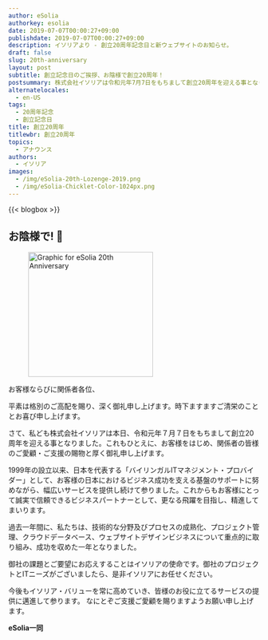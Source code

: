 ```yaml
---
author: eSolia
authorkey: esolia
date: 2019-07-07T00:00:27+09:00
publishdate: 2019-07-07T00:00:27+09:00
description: イソリアより - 創立20周年記念日と新ウェブサイトのお知らせ。
draft: false
slug: 20th-anniversary
layout: post
subtitle: 創立記念日のご挨拶、お陰様で創立20周年！
postsummary: 株式会社イソリアは令和元年7月7日をもちまして創立20周年を迎える事となりました。当社サービス内容などより一層の内容充実に努めてまいりますので、今後ともどうぞよろしくお願い申し上げます。
alternatelocales:
  - en-US
tags:
  - 20周年記念
  - 創立記念日
title: 創立20周年
titlewbr: 創立20周年
topics:
  - アナウンス
authors:
  - イソリア
images:
  - /img/eSolia-20th-Lozenge-2019.png
  - /img/eSolia-Chicklet-Color-1024px.png
---
```


{{< blogbox >}}

## お陰様で! 🎋

<figure class="">
<img class="is-pulled-right has-padding-m" width="250" data-caption="eSolia 20th Anniversary Lozenge" alt="Graphic for eSolia 20th Anniversary" src="/img/eSolia-20th-Lozenge-2019.png" >
</figure>

お客様ならびに関係者各位、
 
平素は格別のご高配を賜り、深く御礼申し上げます。時下ますますご清栄のこととお喜び申し上げます。

さて、私ども株式会社イソリアは本日、令和元年７月７日をもちまして創立20周年を迎える事となりました。これもひとえに、お客様をはじめ、関係者の皆様のご愛顧・ご支援の賜物と厚く御礼申し上げます。

1999年の設立以来、日本を代表する「バイリンガルITマネジメント・プロバイダー」として、お客様の日本におけるビジネス成功を支える基盤のサポートに努めながら、幅広いサービスを提供し続けて参りました。これからもお客様にとって誠実で信頼できるビジネスパートナーとして、更なる飛躍を目指し、精進してまいります。
 
過去一年間に、私たちは、技術的な分野及びプロセスの成熟化、プロジェクト管理、クラウドデータベース、ウェブサイトデザインビジネスについて重点的に取り組み、成功を収めた一年となりました。
 
御社の課題とご要望にお応えすることはイソリアの使命です。御社のプロジェクトとITニーズがございましたら、是非イソリアにお任せください。
 
今後もイソリア・バリューを常に高めていき、皆様のお役に立てるサービスの提供に邁進して参ります。
なにとぞご支援ご愛顧を賜りますようお願い申し上げます。
 
**eSolia一同**

